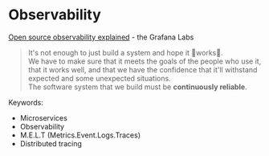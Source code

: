 # Observability

[Open source observability explained](https://youtu.be/WSW1urIXsfA) - the Grafana Labs
> It's not enough to just build a system and hope it 🤞works🤞.\
> We have to make sure that it meets the goals of the people who use it, that it works well, and that we have the confidence that it'll withstand expected and some unexpected situations.\
> The software system that we build must be **continuously reliable**.

Keywords:
- Microservices
- Observability
- M.E.L.T (Metrics.Event.Logs.Traces)
- Distributed tracing
